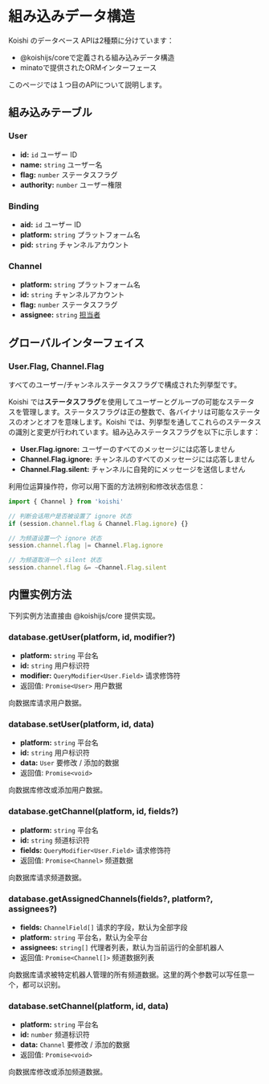 # 組み込みデータ構造

Koishi のデータベース APIは2種類に分けています：

- @koishijs/coreで定義される組み込みデータ構造
- minatoで提供されたORMインターフェース

このページでは１つ目のAPIについて説明します。

## 組み込みテーブル

### User

- **id:** `id` ユーザー ID
- **name:** `string` ユーザー名
- **flag:** `number` ステータスフラグ
- **authority:** `number` ユーザー権限

### Binding

- **aid:** `id` ユーザー ID
- **platform:** `string` プラットフォーム名
- **pid:** `string` チャンネルアカウント

### Channel

- **platform:** `string` プラットフォーム名
- **id:** `string` チャンネルアカウント
- **flag:** `number` ステータスフラグ
- **assignee:** `string` [担当者](../../manual/usage/permission.md#受理人机制)

## グローバルインターフェイス

### User.Flag, Channel.Flag <badge text="已废弃" type="danger"/>

すべてのユーザー/チャンネルステータスフラグで構成された列挙型です。

Koishi では**ステータスフラグ**を使用してユーザーとグループの可能なステータスを管理します。ステータスフラグは正の整数で、各バイナリは可能なステータスのオンとオフを意味します。Koishi では、列挙型を通してこれらのステータスの識別と変更が行われています。組み込みステータスフラグを以下に示します：

- **User.Flag.ignore:** ユーザーのすべてのメッセージには応答しません
- **Channel.Flag.ignore:** チャンネルのすべてのメッセージには応答しません
- **Channel.Flag.silent:** チャンネルに自発的にメッセージを送信しません

利用位运算操作符，你可以用下面的方法辨别和修改状态信息：

```ts
import { Channel } from 'koishi'

// 判断会话用户是否被设置了 ignore 状态
if (session.channel.flag & Channel.Flag.ignore) {}

// 为频道设置一个 ignore 状态
session.channel.flag |= Channel.Flag.ignore

// 为频道取消一个 silent 状态
session.channel.flag &= ~Channel.Flag.silent
```

## 内置实例方法

下列实例方法直接由 @koishijs/core 提供实现。

### database.getUser(platform, id, modifier?)

- **platform:** `string` 平台名
- **id:** `string` 用户标识符
- **modifier:** `QueryModifier<User.Field>` 请求修饰符
- 返回值: `Promise<User>` 用户数据

向数据库请求用户数据。

### database.setUser(platform, id, data)

- **platform:** `string` 平台名
- **id:** `string` 用户标识符
- **data:** `User` 要修改 / 添加的数据
- 返回值: `Promise<void>`

向数据库修改或添加用户数据。

### database.getChannel(platform, id, fields?)

- **platform:** `string` 平台名
- **id:** `string` 频道标识符
- **fields:** `QueryModifier<User.Field>` 请求修饰符
- 返回值: `Promise<Channel>` 频道数据

向数据库请求频道数据。

### database.getAssignedChannels(fields?, platform?, assignees?) <Badge type="danger" text="deprecated"/>

- **fields:** `ChannelField[]` 请求的字段，默认为全部字段
- **platform:** `string` 平台名，默认为全平台
- **assignees:** `string[]` 代理者列表，默认为当前运行的全部机器人
- 返回值: `Promise<Channel[]>` 频道数据列表

向数据库请求被特定机器人管理的所有频道数据。这里的两个参数可以写任意一个，都可以识别。

### database.setChannel(platform, id, data)

- **platform:** `string` 平台名
- **id:** `number` 频道标识符
- **data:** `Channel` 要修改 / 添加的数据
- 返回值: `Promise<void>`

向数据库修改或添加频道数据。
